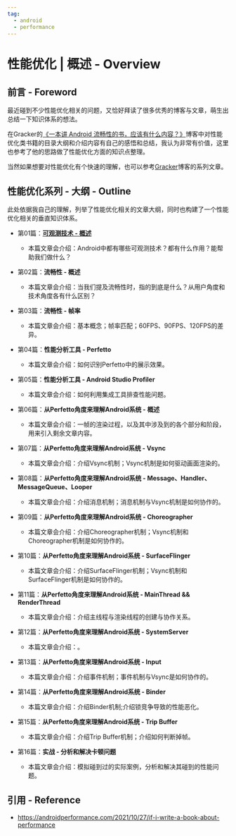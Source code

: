 ```yaml
---
tag:
  - android
  - performance
---
```


# 性能优化 | 概述 - Overview

## 前言 - Foreword

最近碰到不少性能优化相关的问题，又恰好拜读了很多优秀的博客与文章，萌生出总结一下知识体系的想法。

在Gracker的[《一本讲 Android 流畅性的书，应该有什么内容？》](https://androidperformance.com/2021/10/27/if-i-write-a-book-about-performance)博客中对性能优化类书籍的目录大纲和介绍内容有自己的感悟和总结，我认为非常有价值，这里也参考了他的思路做了性能优化方面的知识点整理。

当然如果想要对性能优化有个快速的理解，也可以参考[Gracker](https://androidperformance.com/)博客的系列文章。

## 性能优化系列 - 大纲 - Outline

此处依据我自己的理解，列举了性能优化相关的文章大纲，同时也构建了一个性能优化相关的垂直知识体系。

- 第01篇：[**可观测技术 - 概述**](./observable-technology.md)
    - 本篇文章会介绍：Android中都有哪些可观测技术？都有什么作用？能帮助我们做什么？

- 第02篇：**流畅性 - 概述**
    - 本篇文章会介绍：当我们提及流畅性时，指的到底是什么？从用户角度和技术角度各有什么区别？

- 第03篇：**流畅性 - 帧率**
    - 本篇文章会介绍：基本概念；帧率匹配；60FPS、90FPS、120FPS的差异。

- 第04篇：**性能分析工具 - Perfetto**
    - 本篇文章会介绍：如何识别Perfetto中的展示效果。

- 第05篇：**性能分析工具 - Android Studio Profiler**
    - 本篇文章会介绍：如何利用集成工具排查性能问题。

- 第06篇：**从Perfetto角度来理解Android系统 - 概述**
    - 本篇文章会介绍：一帧的渲染过程，以及其中涉及到的各个部分和阶段，用来引入剩余文章内容。

- 第07篇：**从Perfetto角度来理解Android系统 - Vsync**
    - 本篇文章会介绍：介绍Vsync机制；Vsync机制是如何驱动画面渲染的。

- 第08篇：**从Perfetto角度来理解Android系统 - Message、Handler、MessageQueue、Looper**
    - 本篇文章会介绍：介绍消息机制；消息机制与Vsync机制是如何协作的。

- 第09篇：**从Perfetto角度来理解Android系统 - Choreographer**
    - 本篇文章会介绍：介绍Choreographer机制；Vsync机制和Choreographer机制是如何协作的。

- 第10篇：**从Perfetto角度来理解Android系统 - SurfaceFlinger**
    - 本篇文章会介绍：介绍SurfaceFlinger机制；Vsync机制和SurfaceFlinger机制是如何协作的。

- 第11篇：**从Perfetto角度来理解Android系统 - MainThread && RenderThread**
    - 本篇文章会介绍：介绍主线程与渲染线程的创建与协作关系。

- 第12篇：**从Perfetto角度来理解Android系统 - SystemServer**
    - 本篇文章会介绍：。

- 第13篇：**从Perfetto角度来理解Android系统 - Input**
    - 本篇文章会介绍：介绍事件机制；事件机制与Vsync是如何协作的。

- 第14篇：**从Perfetto角度来理解Android系统 - Binder**
    - 本篇文章会介绍：介绍Binder机制;介绍锁竞争导致的性能恶化。

- 第15篇：**从Perfetto角度来理解Android系统 - Trip Buffer**
    - 本篇文章会介绍：介绍Trip Buffer机制；介绍如何判断掉帧。

- 第16篇：**实战 - 分析和解决卡顿问题**
    - 本篇文章会介绍：模拟碰到过的实际案例，分析和解决其碰到的性能问题。

## 引用 - Reference

- https://androidperformance.com/2021/10/27/if-i-write-a-book-about-performance
